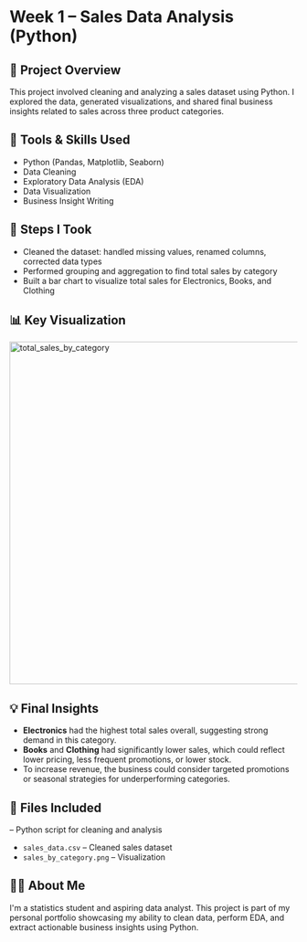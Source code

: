 # Week 1 – Sales Data Analysis (Python)

## 📌 Project Overview
This project involved cleaning and analyzing a sales dataset using Python. I explored the data, generated visualizations, and shared final business insights related to sales across three product categories.

## 🧰 Tools & Skills Used
- Python (Pandas, Matplotlib, Seaborn)
- Data Cleaning
- Exploratory Data Analysis (EDA)
- Data Visualization
- Business Insight Writing

## 🔧 Steps I Took
- Cleaned the dataset: handled missing values, renamed columns, corrected data types
- Performed grouping and aggregation to find total sales by category
- Built a bar chart to visualize total sales for Electronics, Books, and Clothing

## 📊 Key Visualization
<img width="1000" height="600" alt="total_sales_by_category" src="https://github.com/user-attachments/assets/d6ce6b4f-7331-421c-b062-2cb3258fd11a" />


## 💡 Final Insights
- **Electronics** had the highest total sales overall, suggesting strong demand in this category.
- **Books** and **Clothing** had significantly lower sales, which could reflect lower pricing, less frequent promotions, or lower stock.
- To increase revenue, the business could consider targeted promotions or seasonal strategies for underperforming categories.

## 📁 Files Included
– Python script for cleaning and analysis
- `sales_data.csv` – Cleaned sales dataset 
- `sales_by_category.png` – Visualization 

## 👩‍💻 About Me
I'm a statistics student and aspiring data analyst. This project is part of my personal portfolio showcasing my ability to clean data, perform EDA, and extract actionable business insights using Python.
